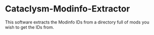 # Cataclysm-Modinfo-Extractor
This software extracts the Modinfo IDs from a directory full of mods you wish to get the IDs from.
